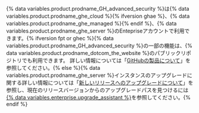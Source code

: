 {% data variables.product.prodname_GH_advanced_security %}は{% data variables.product.prodname_ghe_cloud %}{% ifversion ghae %}、{% data variables.product.prodname_ghe_managed %}{% endif %}、{% data variables.product.prodname_ghe_server %}のEntepriseアカウントで利用できます。{% ifversion fpt or ghec %}{% data variables.product.prodname_GH_advanced_security %}の一部の機能は、{% data variables.product.prodname_dotcom_the_website %}のパブリックリポジトリでも利用できます。 詳しい情報については「[GitHubの製品について](/github/getting-started-with-github/githubs-products)」を参照してください。{% else %}{% data variables.product.prodname_ghe_server %}インスタンスのアップグレードに関する詳しい情報については「[新しいリリースへのアップグレードについて](/admin/overview/about-upgrades-to-new-releases)」を参照し、現在のリリースバージョンからのアップグレードパスを見つけるには[{% data variables.enterprise.upgrade_assistant %}](https://support.github.com/enterprise/server-upgrade)を参照してください。{% endif %}
